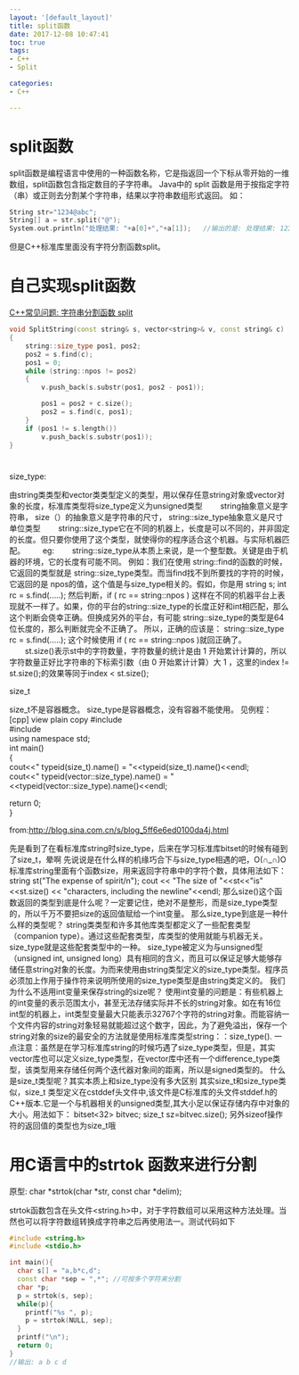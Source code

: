 ```yaml
---
layout: '[default_layout]'   
title: split函数        
date: 2017-12-08 10:47:41  
toc: true                  
tags:                        
- C++
- Split

categories:                  
- C++

---
```

# split函数
split函数是编程语言中使用的一种函数名称，它是指返回一个下标从零开始的一维数组，split函数包含指定数目的子字符串。
Java中的 split  函数是用于按指定字符（串）或正则去分割某个字符串，结果以字符串数组形式返回。
如：    
```C++
String str="1234@abc";  
String[] a = str.split("@");  
System.out.println("处理结果: "+a[0]+","+a[1]);   //输出的是: 处理结果: 1234,abc  
```
但是C++标准库里面没有字符分割函数split。
<!--more-->

# 自己实现split函数
[C++常见问题: 字符串分割函数 split](https://www.cnblogs.com/dfcao/p/cpp-FAQ-split.html)
```C++
void SplitString(const string& s, vector<string>& v, const string& c)
{
    string::size_type pos1, pos2;
    pos2 = s.find(c);
    pos1 = 0;
    while (string::npos != pos2)
    {
        v.push_back(s.substr(pos1, pos2 - pos1));

        pos1 = pos2 + c.size();
        pos2 = s.find(c, pos1);
    }
    if (pos1 != s.length())
        v.push_back(s.substr(pos1));
}
```

#
size_type:
 
由string类类型和vector类类型定义的类型，用以保存任意string对象或vector对象的长度，标准库类型将size_type定义为unsigned类型
　　string抽象意义是字符串， size（）的抽象意义是字符串的尺寸， string::size_type抽象意义是尺寸单位类型
　　string::size_type它在不同的机器上，长度是可以不同的，并非固定的长度。但只要你使用了这个类型，就使得你的程序适合这个机器。与实际机器匹配。
　　eg:
　　string::size_type从本质上来说，是一个整型数。关键是由于机器的环境，它的长度有可能不同。 例如：我们在使用 string::find的函数的时候，它返回的类型就是 string::size_type类型。而当find找不到所要找的字符的时候，它返回的是 npos的值，这个值是与size_type相关的。假如，你是用 string s; int rc = s.find(.....); 然后判断，if ( rc == string::npos ) 这样在不同的机器平台上表现就不一样了。如果，你的平台的string::size_type的长度正好和int相匹配，那么这个判断会侥幸正确。但换成另外的平台，有可能 string::size_type的类型是64位长度的，那么判断就完全不正确了。 所以，正确的应该是： string::size_type rc = s.find(.....); 这个时候使用 if ( rc == string::npos )就回正确了。
　　st.size()表示st中的字符数量，字符数量的统计是由 1 开始累计计算的，所以字符数量正好比字符串的下标索引数（由 0 开始累计计算）大 1 ，这里的index != st.size();的效果等同于index < st.size();
 
 
size_t
 
size_t不是容器概念。
size_type是容器概念，没有容器不能使用。
见例程：
[cpp] view plain copy
#include<iostream>  
#include<vector>  
using namespace std;  
int main()  
{  
 cout<<" typeid(size_t).name() = "<<typeid(size_t).name()<<endl;  
 cout<<" typeid(vector<int>::size_type).name() = "<<typeid(vector<int>::size_type).name()<<endl;  
  
 return 0;  
}   
 
from:http://blog.sina.com.cn/s/blog_5ff6e6ed0100da4j.html
 
先是看到了在看标准库string时size_type，后来在学习标准库bitset的时候有碰到了size_t，晕啊
先说说是在什么样的机缘巧合下与size_type相遇的吧，O(∩_∩)O
标准库string里面有个函数size，用来返回字符串中的字符个数，具体用法如下：
string st("The expense of spirit/n");
cout << "The size of "<<st<<"is"<<st.size()
     << "characters, including the newline"<<endl;
那么size()这个函数返回的类型到底是什么呢？一定要记住，绝对不是整形，而是size_type类型的，所以千万不要把size的返回值赋给一个int变量。
那么size_type到底是一种什么样的类型呢？
string类类型和许多其他库类型都定义了一些配套类型（companion type）。通过这些配套类型，库类型的使用就能与机器无关。size_type就是这些配套类型中的一种。
size_type被定义为与unsigned型（unsigned int, unsigned long）具有相同的含义，而且可以保证足够大能够存储任意string对象的长度。为而来使用由string类型定义的size_type类型。程序员必须加上作用于操作符来说明所使用的size_type类型是由string类定义的。
我们为什么不适用int变量来保存string的size呢？
使用int变量的问题是：有些机器上的int变量的表示范围太小，甚至无法存储实际并不长的string对象。如在有16位int型的机器上，int类型变量最大只能表示32767个字符的string对象。而能容纳一个文件内容的string对象轻易就能超过这个数字，因此，为了避免溢出，保存一个string对象的size的最安全的方法就是使用标准库类型string：：size_type().
一点注意：虽然是在学习标准库string的时候巧遇了size_type类型，但是，其实vector库也可以定义size_type类型，在vector库中还有一个difference_type类型，该类型用来存储任何两个迭代器对象间的距离，所以是signed类型的。
什么是size_t类型呢？其实本质上和size_type没有多大区别
其实size_t和size_type类似，size_t 类型定义在cstddef头文件中,该文件是C标准库的头文件stddef.h的C++版本.它是一个与机器相关的unsigned类型,其大小足以保证存储内存中对象的大小。用法如下：
bitset<32> bitvec;
size_t sz=bitvec.size();
 另外sizeof操作符的返回值的类型也为size_t哦


# 用C语言中的strtok 函数来进行分割

原型:  char *strtok(char *str, const char *delim);

strtok函数包含在头文件<string.h>中，对于字符数组可以采用这种方法处理。当然也可以将字符数组转换成字符串之后再使用法一。测试代码如下

```C++
#include <string.h>
#include <stdio.h>

int main(){
  char s[] = "a,b*c,d";
  const char *sep = ",*"; //可按多个字符来分割
  char *p;
  p = strtok(s, sep);
  while(p){
    printf("%s ", p);
    p = strtok(NULL, sep);
  }
  printf("\n");
  return 0;
}
//输出: a b c d
```